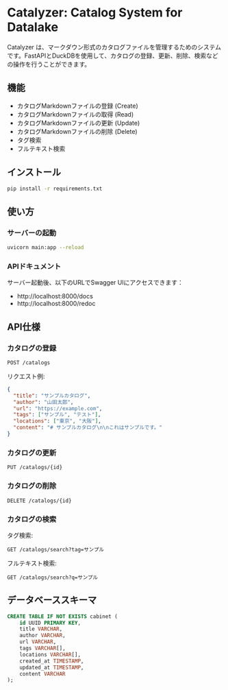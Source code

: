# Catalyzer: Catalog System for Datalake

Catalyzer は、マークダウン形式のカタログファイルを管理するためのシステムです。FastAPIとDuckDBを使用して、カタログの登録、更新、削除、検索などの操作を行うことができます。

## 機能

- カタログMarkdownファイルの登録 (Create)
- カタログMarkdownファイルの取得 (Read)
- カタログMarkdownファイルの更新 (Update)
- カタログMarkdownファイルの削除 (Delete)
- タグ検索
- フルテキスト検索

## インストール

```bash
pip install -r requirements.txt
```

## 使い方

### サーバーの起動

```bash
uvicorn main:app --reload
```

### APIドキュメント

サーバー起動後、以下のURLでSwagger UIにアクセスできます：

- http://localhost:8000/docs
- http://localhost:8000/redoc

## API仕様

### カタログの登録

```
POST /catalogs
```

リクエスト例:

```json
{
  "title": "サンプルカタログ",
  "author": "山田太郎",
  "url": "https://example.com",
  "tags": ["サンプル", "テスト"],
  "locations": ["東京", "大阪"],
  "content": "# サンプルカタログ\n\nこれはサンプルです。"
}
```

### カタログの更新

```
PUT /catalogs/{id}
```

### カタログの削除

```
DELETE /catalogs/{id}
```

### カタログの検索

タグ検索:
```
GET /catalogs/search?tag=サンプル
```

フルテキスト検索:
```
GET /catalogs/search?q=サンプル
```

## データベーススキーマ

```sql
CREATE TABLE IF NOT EXISTS cabinet (
    id UUID PRIMARY KEY,
    title VARCHAR,
    author VARCHAR,
    url VARCHAR,
    tags VARCHAR[],
    locations VARCHAR[],
    created_at TIMESTAMP,
    updated_at TIMESTAMP,
    content VARCHAR
);
```

